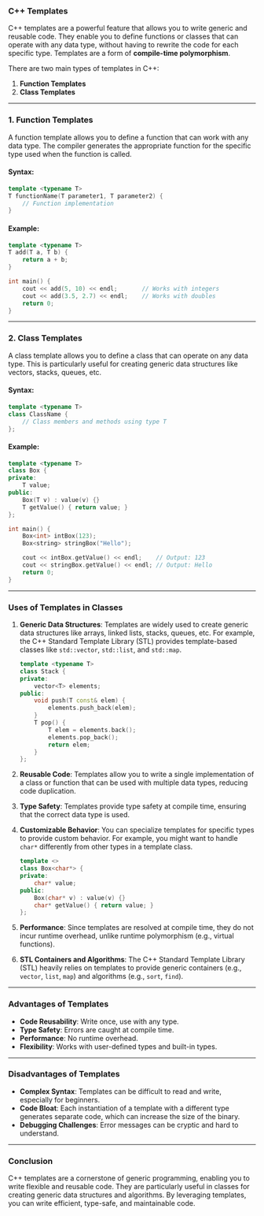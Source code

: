 ### **C++ Templates**

C++ templates are a powerful feature that allows you to write generic and reusable code. They enable you to define functions or classes that can operate with any data type, without having to rewrite the code for each specific type. Templates are a form of **compile-time polymorphism**.

There are two main types of templates in C++:
1. **Function Templates**
2. **Class Templates**

---

### **1. Function Templates**
A function template allows you to define a function that can work with any data type. The compiler generates the appropriate function for the specific type used when the function is called.

#### Syntax:
```cpp
template <typename T>
T functionName(T parameter1, T parameter2) {
    // Function implementation
}
```

#### Example:
```cpp
template <typename T>
T add(T a, T b) {
    return a + b;
}

int main() {
    cout << add(5, 10) << endl;       // Works with integers
    cout << add(3.5, 2.7) << endl;    // Works with doubles
    return 0;
}
```

---

### **2. Class Templates**
A class template allows you to define a class that can operate on any data type. This is particularly useful for creating generic data structures like vectors, stacks, queues, etc.

#### Syntax:
```cpp
template <typename T>
class ClassName {
    // Class members and methods using type T
};
```

#### Example:
```cpp
template <typename T>
class Box {
private:
    T value;
public:
    Box(T v) : value(v) {}
    T getValue() { return value; }
};

int main() {
    Box<int> intBox(123);
    Box<string> stringBox("Hello");

    cout << intBox.getValue() << endl;    // Output: 123
    cout << stringBox.getValue() << endl; // Output: Hello
    return 0;
}
```

---

### **Uses of Templates in Classes**

1. **Generic Data Structures**:
   Templates are widely used to create generic data structures like arrays, linked lists, stacks, queues, etc. For example, the C++ Standard Template Library (STL) provides template-based classes like `std::vector`, `std::list`, and `std::map`.

   ```cpp
   template <typename T>
   class Stack {
   private:
       vector<T> elements;
   public:
       void push(T const& elem) {
           elements.push_back(elem);
       }
       T pop() {
           T elem = elements.back();
           elements.pop_back();
           return elem;
       }
   };
   ```

2. **Reusable Code**:
   Templates allow you to write a single implementation of a class or function that can be used with multiple data types, reducing code duplication.

3. **Type Safety**:
   Templates provide type safety at compile time, ensuring that the correct data type is used.

4. **Customizable Behavior**:
   You can specialize templates for specific types to provide custom behavior. For example, you might want to handle `char*` differently from other types in a template class.

   ```cpp
   template <>
   class Box<char*> {
   private:
       char* value;
   public:
       Box(char* v) : value(v) {}
       char* getValue() { return value; }
   };
   ```

5. **Performance**:
   Since templates are resolved at compile time, they do not incur runtime overhead, unlike runtime polymorphism (e.g., virtual functions).

6. **STL Containers and Algorithms**:
   The C++ Standard Template Library (STL) heavily relies on templates to provide generic containers (e.g., `vector`, `list`, `map`) and algorithms (e.g., `sort`, `find`).

---

### **Advantages of Templates**
- **Code Reusability**: Write once, use with any type.
- **Type Safety**: Errors are caught at compile time.
- **Performance**: No runtime overhead.
- **Flexibility**: Works with user-defined types and built-in types.

---

### **Disadvantages of Templates**
- **Complex Syntax**: Templates can be difficult to read and write, especially for beginners.
- **Code Bloat**: Each instantiation of a template with a different type generates separate code, which can increase the size of the binary.
- **Debugging Challenges**: Error messages can be cryptic and hard to understand.

---

### **Conclusion**
C++ templates are a cornerstone of generic programming, enabling you to write flexible and reusable code. They are particularly useful in classes for creating generic data structures and algorithms. By leveraging templates, you can write efficient, type-safe, and maintainable code.